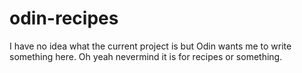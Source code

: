 # odin-recipes

I have no idea what the current project is but Odin wants me to write something here.
Oh yeah nevermind it is for recipes or something.